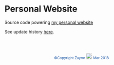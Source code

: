 # Personal Website
Source code powering [my personal website](https://zhenye-na.github.io/)

See update history [here]().

<br><br>
<p align="center">
<span style="color:#1d58a6"><sup> &copy;Copyright Zayne <img src="https://cdn3.iconfinder.com/data/icons/coffee-11/500/Coffee_brain-512.png" width="20" height="auto" /> Mar 2018 </sup></span>
</p>